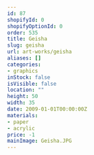 ```yaml
---
id: 87
shopifyId: 0
shopifyOptionId: 0
order: 535
title: Geisha
slug: geisha
url: art-works/geisha
aliases: []
categories:
- graphics
inStock: false
isVisible: false
location: ""
height: 50
width: 35
date: 2009-01-01T00:00:00Z
materials:
- paper
- acrylic
price: -1
mainImage: Geisha.JPG
---
```

